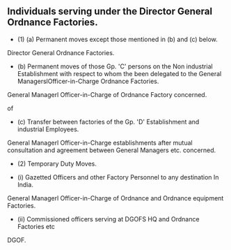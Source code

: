 ## Individuals serving under the Director General Ordnance Factories.

- (1) (a) Permanent moves except those mentioned in (b) and (c) below.

Director General Ordnance Factories.

- (b) Permanent moves of those Gp. 'C' persons on the Non industrial Establishment with respect to whom the been delegated to the General ManagerslOfficer-in-Charge Ordnance Factories.

General Managerl Officer-in-Charge of Ordnance Factory concerned.

of

- (c) Transfer between factories of the Gp. 'D' Establishment and industrial Employees.

General Managerl Officer-in-Charge establishments after mutual consultation and agreement between General Managers etc. concerned.

- (2) Temporary Duty Moves.

- (i) Gazetted Officers and other Factory Personnel to any destination In India.

General Managerl Officer-in-Charge of Ordnance and Ordnance equipment Factories.

- (ii) Commissioned officers serving at DGOFS HQ and Ordnance Factories etc

DGOF.
